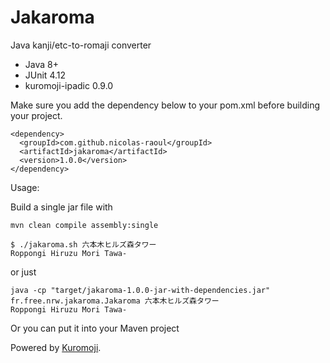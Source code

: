# Jakaroma
Java kanji/etc-to-romaji converter

- Java 8+
- JUnit 4.12
- kuromoji-ipadic 0.9.0

Make sure you add the dependency below to your pom.xml before building your project.
```
<dependency>
  <groupId>com.github.nicolas-raoul</groupId>
  <artifactId>jakaroma</artifactId>
  <version>1.0.0</version>
</dependency>
```

Usage:

Build a single jar file with
```
mvn clean compile assembly:single
```

```
$ ./jakaroma.sh 六本木ヒルズ森タワー
Roppongi Hiruzu Mori Tawa-
```

or just
```
java -cp "target/jakaroma-1.0.0-jar-with-dependencies.jar" fr.free.nrw.jakaroma.Jakaroma 六本木ヒルズ森タワー
Roppongi Hiruzu Mori Tawa-
```

Or you can put it into your Maven project

Powered by [Kuromoji](https://github.com/atilika/kuromoji).
